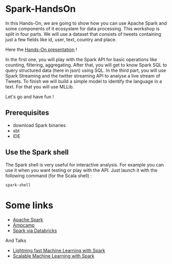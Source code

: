 # Spark-HandsOn
In this Hands-On, we are going to show how you can use Apache Spark and some components of it ecosystem for data processing.
This workshop is split in four parts. We will use a dataset that consists of tweets containing just a few fields like id, user, text, country and place.

Here the [Hands-On presentation](http://www.slideshare.net/slideshow/embed_code/45631408) !

In the first one, you will play with the Spark API for basic operations like counting, filtering, aggregating.
After that, you will get to know Spark SQL to query structured data (here in json) using SQL.
In the third part, you will use Spark Streaming and the twitter streaming API to analyse a live stream of Tweets.
To finish we will build a simple model to identify the language in a text. For that you will use MLLib.

Let's go and have fun !

## Prerequisites
- download Spark binaries
- sbt
- IDE

## Use the Spark shell
The Spark shell is very useful for interactive analysis. For example you can use it when you want testing or play with the API.
Just launch it with the following command (for the Scala shell) :

`spark-shell`

# Some links
- [Apache Spark](https://spark.apache.org)
- [Ampcamp](http://ampcamp.berkeley.edu/)
- [Spark via Databricks](http://databricks.gitbooks.io/databricks-spark-reference-applications/)

And Talks 

- [Lightning fast Machine Learning with Spark](https://speakerdeck.com/nivdul/lightning-fast-machine-learning-with-spark)
- [Scalable Machine Learning with Spark](https://speakerdeck.com/samklr/scalable-machine-learning-with-spark)
